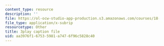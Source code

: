 ```yaml
---
content_type: resource
description: ''
file: https://ol-ocw-studio-app-production.s3.amazonaws.com/courses/18-06sc-linear-algebra-fall-2011/aa3976f167535981a7476f96c5828c40_0MtwqhIwdrI.vtt
file_type: application/x-subrip
resourcetype: Other
title: 3play caption file
uid: aa3976f1-6753-5981-a747-6f96c5828c40
---
```

